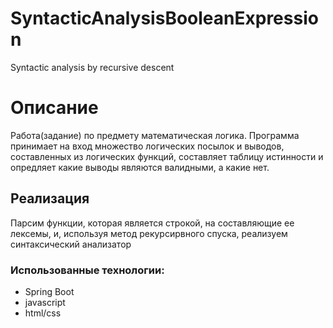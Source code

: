 # SyntacticAnalysisBooleanExpression
Syntactic analysis by recursive descent

# Описание
Работа(задание) по предмету математическая логика. 
Программа принимает на вход множество логических посылок и выводов, составленных из логических функций, составляет таблицу истинности и опредляет какие выводы являются валидными, а какие нет.
## Реализация
Парсим функции, которая является строкой, на составляющие ее лексемы, и, используя метод рекурсирвного спуска, реализуем синтаксический анализатор
### Использованные технологии:
- Spring Boot
- javascript
- html/css
